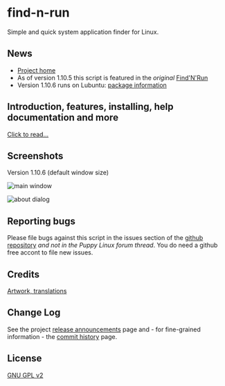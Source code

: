 # find-n-run

Simple and quick system application finder for Linux.

## News

 * [Project home](http://github.com/step-/find-n-run)
 * As of version 1.10.5 this script is featured in the _original_
[Find'N'Run](http://www.murga-linux.com/puppy/viewtopic.php?t=98330)
 * Version 1.10.6 runs on Lubuntu: [package information](usr/share/doc/findnrun/LUBUNTU.md)

## Introduction, features, installing, help documentation and more

[Click to read...](usr/share/doc/findnrun/index.md)

## Screenshots

Version 1.10.6 (default window size)

![main window](usr/share/doc/findnrun/images/findnrun-pub-main.png)

![about dialog](usr/share/doc/findnrun/images/findnrun-pub-about.png)

## Reporting bugs

Please file bugs against this script in the issues section of the
[github repository](https://github.com/step-/find-n-run/issues) _and not
in the Puppy Linux forum thread_. You do need a github free accont to
file new issues.

## Credits

[Artwork, translations](usr/share/doc/findnrun/CREDITS.md)

## Change Log

See the project [release announcements](https://github.com/step-/find-n-run/releases) page and - for fine-grained information - the [commit history](https://github.com/step-/find-n-run/commits/master) page.

## License

[GNU GPL v2](LICENSE)

